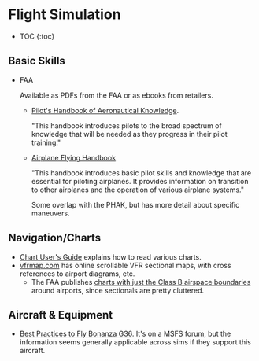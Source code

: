# Flight Simulation

* TOC
{:toc}

## Basic Skills

* FAA
  
  Available as PDFs from the FAA or as ebooks from retailers.
  
  * [Pilot's Handbook of Aeronautical Knowledge](https://www.faa.gov/regulations_policies/handbooks_manuals/aviation/phak/).

    "This handbook introduces pilots to the broad spectrum of knowledge that
    will be needed as they progress in their pilot training."
  
  * [Airplane Flying Handbook](https://www.faa.gov/regulations_policies/handbooks_manuals/aviation/airplane_handbook/)
  
    "This handbook introduces basic pilot skills and knowledge that are
    essential for piloting airplanes. It provides information on transition to
    other airplanes and the operation of various airplane systems."

    Some overlap with the PHAK, but has more detail about specific maneuvers.

## Navigation/Charts

* [Chart User's Guide](https://www.faa.gov/air_traffic/flight_info/aeronav/digital_products/aero_guide/)
  explains how to read various charts.
* [vfrmap.com](http://vfrmap.com) has online scrollable VFR sectional maps, with
  cross references to airport diagrams, etc.
  * The FAA publishes [charts with just the Class B airspace boundaries](https://www.faa.gov/air_traffic/flight_info/aeronav/digital_products/vfr_class_b/) around
  airports, since sectionals are pretty cluttered.

## Aircraft & Equipment

* [Best Practices to Fly Bonanza G36](https://forums.flightsimulator.com/t/how-to-best-practices-to-fly-bonanza-g36/167175).
  It's on a MSFS forum, but the information seems generally applicable across
  sims if they support this aircraft.
